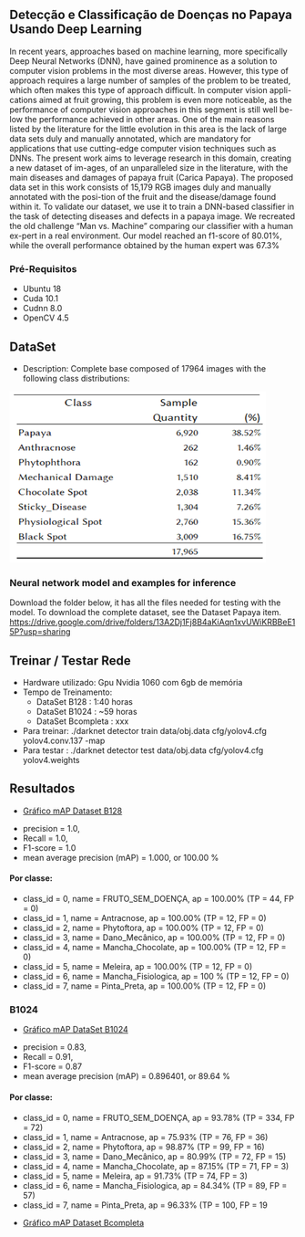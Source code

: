 ## Detecção e Classificação de Doenças no Papaya Usando Deep Learning
In recent years, approaches based on machine learning, more specifically Deep Neural Networks (DNN), have gained prominence as a solution to computer vision problems in the most diverse areas. However, this type of approach requires a large number of samples of the problem to be treated, which often makes this type of approach difficult. In computer vision appli-cations aimed at fruit growing, this problem is even more noticeable, as the performance of computer vision approaches in this segment is still well be-low the performance achieved in other areas. One of the main reasons listed by the literature for the little evolution in this area is the lack of large data sets duly and manually annotated, which are mandatory for applications that use cutting-edge computer vision techniques such as DNNs. The present work aims to leverage research in this domain, creating a new dataset of im-ages, of an unparalleled size in the literature, with the main diseases and damages of papaya fruit (Carica Papaya). The proposed data set in this work consists of 15,179 RGB images duly and manually annotated with the posi-tion of the fruit and the disease/damage found within it.
To validate our dataset, we use it to train a DNN-based classifier in the task of detecting diseases and defects in a papaya image. We recreated the old challenge “Man vs. Machine” comparing our classifier with a human ex-pert in a real environment. Our model reached an f1-score of 80.01%, while the overall performance obtained by the human expert was 67.3%

### Pré-Requisitos
- Ubuntu 18
- Cuda 10.1
- Cudnn 8.0
- OpenCV 4.5

## DataSet
-  Description: Complete base composed of 17964 images with the following class distributions:
<img src=https://github.com/jhony2507/Base_doencas_mamao/blob/main/tabela%20classes.png height=300 e width=450>

### Neural network model and examples for inference
Download the folder below, it has all the files needed for testing with the model.
To download the complete dataset, see the Dataset Papaya item.
https://drive.google.com/drive/folders/13A2Dj1Fj8B4aKiAqn1xvUWiKRBBeE15P?usp=sharing


## Treinar / Testar Rede
- Hardware utilizado: Gpu Nvidia 1060 com 6gb de memória
- Tempo de Treinamento: 
  * DataSet B128  : 1:40 horas
  * DataSet B1024 : ~59 horas
  * DataSet Bcompleta : xxx
- Para treinar: ./darknet detector train data/obj.data cfg/yolov4.cfg yolov4.conv.137 -map
- Para testar : ./darknet detector test data/obj.data cfg/yolov4.cfg yolov4.weights

## Resultados
- [Gráfico mAP Dataset B128](results/chartb128.png)
* precision = 1.0, 
* Recall    = 1.0, 
* F1-score  = 1.0
* mean average precision (mAP) = 1.000, or 100.00 %
#### Por classe:
* class_id = 0, name = FRUTO_SEM_DOENÇA, ap = 100.00%  (TP = 44, FP = 0) 
* class_id = 1, name = Antracnose,       ap = 100.00%  (TP = 12, FP = 0) 
* class_id = 2, name = Phytoftora,       ap = 100.00%  (TP = 12, FP = 0) 
* class_id = 3, name = Dano_Mecânico,    ap = 100.00%  (TP = 12, FP = 0) 
* class_id = 4, name = Mancha_Chocolate, ap = 100.00%  (TP = 12, FP = 0) 
* class_id = 5, name = Meleira,          ap = 100.00%  (TP = 12, FP = 0) 
* class_id = 6, name = Mancha_Fisiologica, ap = 100 %  (TP = 12, FP = 0) 
* class_id = 7, name = Pinta_Preta,      ap = 100.00%  (TP = 12, FP = 0)

### B1024
- [Gráfico mAP DataSet B1024](results/chart.png)
* precision = 0.83, 
* Recall    = 0.91, 
* F1-score  = 0.87
* mean average precision (mAP) = 0.896401, or 89.64 %

#### Por classe:
* class_id = 0, name = FRUTO_SEM_DOENÇA,     ap = 93.78%        (TP = 334, FP = 72)
* class_id = 1, name = Antracnose,             ap = 75.93%        (TP = 76, FP = 36)
* class_id = 2, name = Phytoftora,             ap = 98.87%        (TP = 99, FP = 16)
* class_id = 3, name = Dano_Mecânico,         ap = 80.99%        (TP = 72, FP = 15)
* class_id = 4, name = Mancha_Chocolate,         ap = 87.15%        (TP = 71, FP = 3)
* class_id = 5, name = Meleira,             ap = 91.73%        (TP = 74, FP = 3)
* class_id = 6, name = Mancha_Fisiologica,         ap = 84.34%        (TP = 89, FP = 57)
* class_id = 7, name = Pinta_Preta,             ap = 96.33%        (TP = 100, FP = 19


- [Gráfico mAP Dataset Bcompleta](results/chartCompleta.png)
